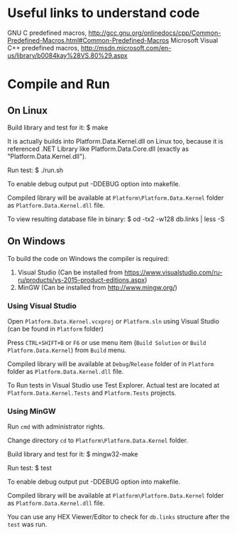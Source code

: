 # Useful links to understand code

GNU C predefined macros, http://gcc.gnu.org/onlinedocs/cpp/Common-Predefined-Macros.html#Common-Predefined-Macros
Microsoft Visual C++ predefined macros, http://msdn.microsoft.com/en-us/library/b0084kay%28VS.80%29.aspx

# Compile and Run

## On Linux

Build library and test for it:
$ make

It is actually builds into Platform.Data.Kernel.dll on Linux too, because it is referenced .NET Library like Platform.Data.Core.dll (exactly as "Platform.Data.Kernel.dll").

Run test:
$ ./run.sh

To enable debug output put -DDEBUG option into makefile.

Compiled library will be available at `Platform\Platform.Data.Kernel` folder as `Platform.Data.Kernel.dll` file.

To view resulting database file in binary:
$ od -tx2 -w128 db.links | less -S

## On Windows

To build the code on Windows the compiler is required:
1. Visual Studio (Can be installed from https://www.visualstudio.com/ru-ru/products/vs-2015-product-editions.aspx)
2. MinGW (Can be installed from http://www.mingw.org/)

### Using Visual Studio

Open `Platform.Data.Kernel.vcxproj` or `Platform.sln` using Visual Studio (can be found in `Platform` folder)

Press `CTRL+SHIFT+B` or `F6` or use menu item (`Build Solution` or `Build Platform.Data.Kernel`) from `Build` menu.

Compiled library will be available at `Debug`/`Release` folder of in `Platform` folder as `Platform.Data.Kernel.dll` file.

To Run tests in Visual Studio use Test Explorer. Actual test are located at `Platform.Data.Kernel.Tests` and `Platform.Tests` projects.

### Using MinGW

Run `cmd` with administrator rights.

Change directory `cd` to `Platform\Platform.Data.Kernel` folder.

Build library and test for it:
$ mingw32-make

Run test:
$ test

To enable debug output put -DDEBUG option into makefile.

Compiled library will be available at `Platform\Platform.Data.Kernel` folder as `Platform.Data.Kernel.dll` file.

You can use any HEX Viewer/Editor to check for `db.links` structure after the `test` was run.
